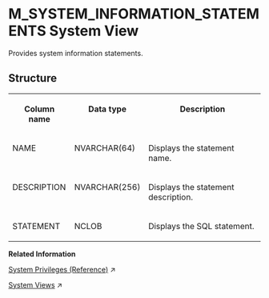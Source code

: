 <!-- loio20c5dfac751910148a3fc81b81b2d19b -->

# M\_SYSTEM\_INFORMATION\_STATEMENTS System View

Provides system information statements.



<a name="loio20c5dfac751910148a3fc81b81b2d19b___m__s_y_s_t_e_m__i_n_f_o_r_m_a_t_i_o_n__s_t_a_t_e_m_e_n_t_s_1struct_M_SYSTEM_INFORMATION_STATEMENTS"/>

## Structure


<table>
<tr>
<th valign="top">

Column name

</th>
<th valign="top">

Data type

</th>
<th valign="top">

Description

</th>
</tr>
<tr>
<td valign="top">

NAME

</td>
<td valign="top">

NVARCHAR\(64\)

</td>
<td valign="top">

Displays the statement name.

</td>
</tr>
<tr>
<td valign="top">

DESCRIPTION

</td>
<td valign="top">

NVARCHAR\(256\)

</td>
<td valign="top">

Displays the statement description.

</td>
</tr>
<tr>
<td valign="top">

STATEMENT

</td>
<td valign="top">

NCLOB

</td>
<td valign="top">

Displays the SQL statement.

</td>
</tr>
</table>

**Related Information**  


[System Privileges (Reference)](https://help.sap.com/viewer/a1317de16a1e41a6b0ff81849d80713c/2023_4_QRC/en-US/4c6d4c4167ed42bcbbb2a0ed87790607.html "System privileges control general system activities.") :arrow_upper_right:

[System Views](https://help.sap.com/viewer/d1cb63c8dd8e4c35a0f18aef632687f0/2023_4_QRC/en-US/25c9288d843945b7a9f39ccbc82c8bfa.html "System views for user-defined libraries.") :arrow_upper_right:

